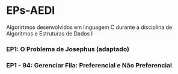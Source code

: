 # EPs-AEDI
 Algorirtmos desenvolvidos em linguagem C durante a disciplina de Algoritmos e Estruturas de Dados I
 
 ### EP1: O Problema de Josephus (adaptado)
 ### EP1 - 94: Gerenciar Fila: Preferencial e Não Preferencial
 
